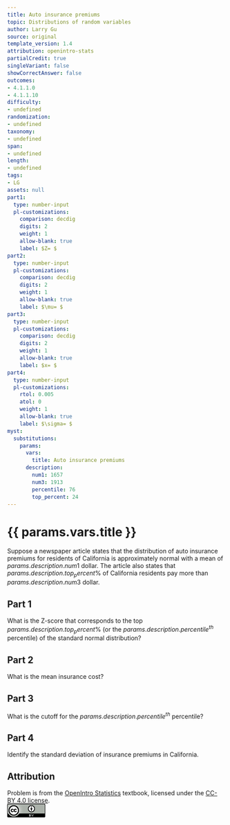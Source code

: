 ```yaml
---
title: Auto insurance premiums
topic: Distributions of random variables
author: Larry Gu
source: original
template_version: 1.4
attribution: openintro-stats
partialCredit: true
singleVariant: false
showCorrectAnswer: false
outcomes:
- 4.1.1.0
- 4.1.1.10
difficulty:
- undefined
randomization:
- undefined
taxonomy:
- undefined
span:
- undefined
length:
- undefined
tags:
- LG
assets: null
part1:
  type: number-input
  pl-customizations:
    comparison: decdig
    digits: 2
    weight: 1
    allow-blank: true
    label: $Z= $
part2:
  type: number-input
  pl-customizations:
    comparison: decdig
    digits: 2
    weight: 1
    allow-blank: true
    label: $\mu= $
part3:
  type: number-input
  pl-customizations:
    comparison: decdig
    digits: 2
    weight: 1
    allow-blank: true
    label: $x= $
part4:
  type: number-input
  pl-customizations:
    rtol: 0.005
    atol: 0
    weight: 1
    allow-blank: true
    label: $\sigma= $
myst:
  substitutions:
    params:
      vars:
        title: Auto insurance premiums
      description:
        num1: 1657
        num3: 1913
        percentile: 76
        top_percent: 24
---
```

# {{ params.vars.title }}
Suppose a newspaper article states that the distribution of auto insurance premiums for residents of California is approximately normal with a mean of ${{ params.description.num1 }}$ dollar. The article also states that ${{params.description.top_percent}}$% of California residents pay more than ${{ params.description.num3 }}$ dollar.

## Part 1

What is the Z-score that corresponds to the top ${{params.description.top_percent}}$% (or the ${{params.description.percentile}}^{th}$ percentile) of the standard normal distribution?

## Part 2

What is the mean insurance cost?

## Part 3

What is the cutoff for the ${{params.description.percentile}}^{th}$ percentile?

## Part 4

Identify the standard deviation of insurance premiums in California.

## Attribution

Problem is from the [OpenIntro Statistics](https://openintro.org/book/os/) textbook, licensed under the [CC-BY 4.0 license](https://creativecommons.org/licenses/by/4.0/).<br>![Image representing the Creative Commons 4.0 BY license.](https://raw.githubusercontent.com/firasm/bits/master/by.png)